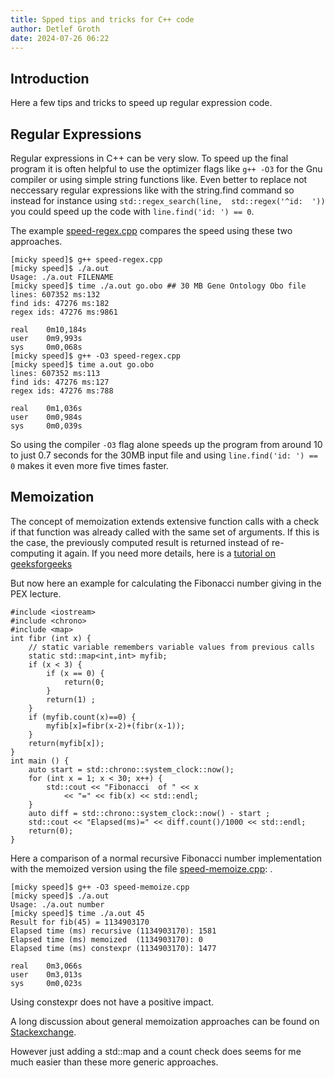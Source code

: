 ```yaml
---
title: Spped tips and tricks for C++ code
author: Detlef Groth
date: 2024-07-26 06:22
---
```


## Introduction

Here a few tips and tricks to speed up regular expression code.

## Regular Expressions

Regular  expressions in C++ can be very slow. To speed up the final program it
is  often  helpful  to use  the  optimizer  flags  like  `g++ -O3` for the Gnu
compiler or using  simple  string  functions  like. Even better to replace not
neccessary  regular  expressions like with the string.find  command so instead
for instance using  `std::regex_search(line,  std::regex('^id:  '))` you could
speed up the code with `line.find('id: ') == 0`. 


The example [speed-regex.cpp](speed-regex.cpp) compares the speed using these two approaches.

```
[micky speed]$ g++ speed-regex.cpp 
[micky speed]$ ./a.out 
Usage: ./a.out FILENAME
[micky speed]$ time ./a.out go.obo ## 30 MB Gene Ontology Obo file
lines: 607352 ms:132
find ids: 47276 ms:182
regex ids: 47276 ms:9861

real    0m10,184s
user    0m9,993s
sys     0m0,068s
[micky speed]$ g++ -O3 speed-regex.cpp 
[micky speed]$ time a.out go.obo
lines: 607352 ms:113
find ids: 47276 ms:127
regex ids: 47276 ms:788

real    0m1,036s
user    0m0,984s
sys     0m0,039s
```

So using the compiler `-O3` flag alone  speeds up the  program from around 10 to just
0.7 seconds for the 30MB input file and using `line.find('id: ') == 0` makes it even
more five times faster.


## Memoization


The concept of memoization  extends  extensive  function calls with a check if
that  function was already  called with the same set of  arguments. If this is
the case, the previously  computed result is returned  instead of re-computing
it again. If you need more details, here is a 
[tutorial on geeksforgeeks](https://www.geeksforgeeks.org/what-is-memoization-a-complete-tutorial/)

But now here an example for calculating the Fibonacci number giving in the PEX lecture.


```{.cpp}
#include <iostream>
#include <chrono>
#include <map>
int fibr (int x) {
    // static variable remembers variable values from previous calls
    static std::map<int,int> myfib;
    if (x < 3) {
        if (x == 0) {
            return(0;
        }
        return(1) ;
    }
    if (myfib.count(x)==0) {
        myfib[x]=fibr(x-2)+(fibr(x-1));
    }
    return(myfib[x]);
}
int main () {
    auto start = std::chrono::system_clock::now();
    for (int x = 1; x < 30; x++) {
        std::cout << "Fibonacci  of " << x
            << "=" << fib(x) << std::endl;
    }
    auto diff = std::chrono::system_clock::now() - start ;
    std::cout << "Elapsed(ms)=" << diff.count()/1000 << std::endl;
    return(0);
}
```

Here a comparison of a normal recursive  Fibonacci number  implementation with
the memoized version using the file [speed-memoize.cpp](speed-memoize.cpp):
.
```
[micky speed]$ g++ -O3 speed-memoize.cpp 
[micky speed]$ ./a.out 
Usage: ./a.out number
[micky speed]$ time ./a.out 45
Result for fib(45) = 1134903170
Elapsed time (ms) recursive (1134903170): 1581
Elapsed time (ms) memoized  (1134903170): 0
Elapsed time (ms) constexpr (1134903170): 1477

real    0m3,066s
user    0m3,013s
sys     0m0,023s
```

Using constexpr does not have a positive impact.

A long  discussion  about  general  memoization  approaches  can be  found  on
[Stackexchange](https://stackoverflow.com/questions/17805969/writing-universal-memoization-function-in-c11).

However just adding a std::map and a count check does seems for me much easier
than these more generic approaches.

